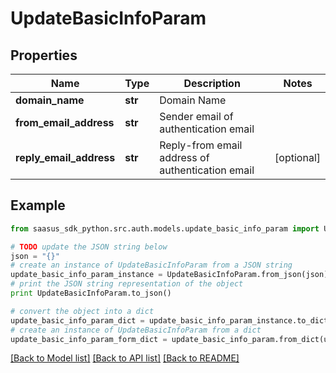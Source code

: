 # UpdateBasicInfoParam


## Properties

Name | Type | Description | Notes
------------ | ------------- | ------------- | -------------
**domain_name** | **str** | Domain Name | 
**from_email_address** | **str** | Sender email of authentication email | 
**reply_email_address** | **str** | Reply-from email address of authentication email | [optional] 

## Example

```python
from saasus_sdk_python.src.auth.models.update_basic_info_param import UpdateBasicInfoParam

# TODO update the JSON string below
json = "{}"
# create an instance of UpdateBasicInfoParam from a JSON string
update_basic_info_param_instance = UpdateBasicInfoParam.from_json(json)
# print the JSON string representation of the object
print UpdateBasicInfoParam.to_json()

# convert the object into a dict
update_basic_info_param_dict = update_basic_info_param_instance.to_dict()
# create an instance of UpdateBasicInfoParam from a dict
update_basic_info_param_form_dict = update_basic_info_param.from_dict(update_basic_info_param_dict)
```
[[Back to Model list]](../README.md#documentation-for-models) [[Back to API list]](../README.md#documentation-for-api-endpoints) [[Back to README]](../README.md)


